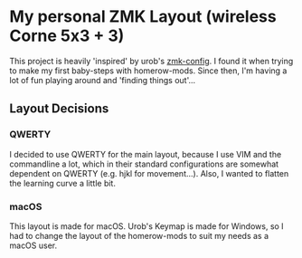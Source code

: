 # My personal ZMK Layout (wireless Corne 5x3 + 3)

This project is heavily 'inspired' by urob's [zmk-config](https://github.com/urob/zmk-config.git).
I found it when trying to make my first baby-steps with homerow-mods. Since then, I'm having a lot of
fun playing around and 'finding things out'... 

## Layout Decisions

### QWERTY
I decided to use QWERTY for the main layout, because I use VIM and the commandline a lot, which in their standard
configurations are somewhat dependent on QWERTY (e.g. hjkl for movement...). 
Also, I wanted to flatten the learning curve a little bit. 

### macOS
This layout is made for macOS. Urob's Keymap is made for Windows, so I had to change the layout
of the homerow-mods to suit my needs as a macOS user.

